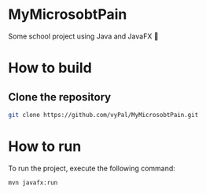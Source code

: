 # MyMicrosobtPain
Some school project using Java and JavaFX 🤢

# How to build
## Clone the repository
```bash
git clone https://github.com/vyPal/MyMicrosobtPain.git
```

# How to run
To run the project, execute the following command:
```bash
mvn javafx:run
```

